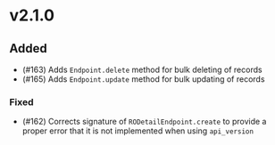 # v2.1.0

## Added

- (#163) Adds `Endpoint.delete` method for bulk deleting of records
- (#165) Adds `Endpoint.update` method for bulk updating of records

### Fixed

- (#162) Corrects signature of `RODetailEndpoint.create` to provide a proper error that it is not implemented when using `api_version`
